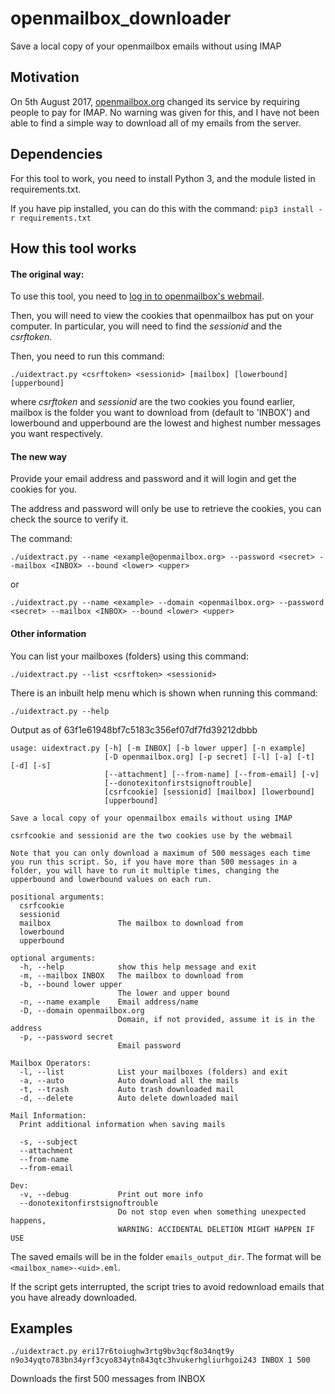 # openmailbox_downloader
Save a local copy of your openmailbox emails without using IMAP

## Motivation
On 5th August 2017, [openmailbox.org](https://openmailbox.org) changed its service by requiring people to pay for IMAP. No warning was given for this, and I have not been able to find a simple way to download all of my emails from the server.

## Dependencies
For this tool to work, you need to install Python 3, and the module listed in requirements.txt.

If you have pip installed, you can do this with the command:
`pip3 install -r requirements.txt`

## How this tool works

#### The original way:
To use this tool, you need to [log in to openmailbox's webmail](https://app.openmailbox.org/login).

Then, you will need to view the cookies that openmailbox has put on your computer. In particular, you will need to find the _sessionid_ and the _csrftoken_.

Then, you need to run this command:

`./uidextract.py <csrftoken> <sessionid> [mailbox] [lowerbound] [upperbound]`

where _csrftoken_ and _sessionid_ are the two cookies you found earlier, mailbox is the folder you want to download from (default to 'INBOX') and lowerbound and upperbound are the lowest and highest number messages you want respectively.

#### The new way
Provide your email address and password and it will login and get the cookies for you.

The address and password will only be use to retrieve the cookies, you can check the source to verify it.

The command:

`./uidextract.py --name <example@openmailbox.org> --password <secret> --mailbox <INBOX> --bound <lower> <upper>`

or

`./uidextract.py --name <example> --domain <openmailbox.org> --password <secret> --mailbox <INBOX> --bound <lower> <upper>`

#### Other information
You can list your mailboxes (folders) using this command:

`./uidextract.py --list <csrftoken> <sessionid>`

There is an inbuilt help menu which is shown when running this command:

`./uidextract.py --help`

Output as of 63f1e61948bf7c5183c356ef07df7fd39212dbbb
```
usage: uidextract.py [-h] [-m INBOX] [-b lower upper] [-n example]
                     [-D openmailbox.org] [-p secret] [-l] [-a] [-t] [-d] [-s]
                     [--attachment] [--from-name] [--from-email] [-v]
                     [--donotexitonfirstsignoftrouble]
                     [csrfcookie] [sessionid] [mailbox] [lowerbound]
                     [upperbound]

Save a local copy of your openmailbox emails without using IMAP

csrfcookie and sessionid are the two cookies use by the webmail

Note that you can only download a maximum of 500 messages each time you run this script. So, if you have more than 500 messages in a folder, you will have to run it multiple times, changing the upperbound and lowerbound values on each run.

positional arguments:
  csrfcookie
  sessionid
  mailbox               The mailbox to download from
  lowerbound
  upperbound

optional arguments:
  -h, --help            show this help message and exit
  -m, --mailbox INBOX   The mailbox to download from
  -b, --bound lower upper
                        The lower and upper bound
  -n, --name example    Email address/name
  -D, --domain openmailbox.org
                        Domain, if not provided, assume it is in the address
  -p, --password secret
                        Email password

Mailbox Operators:
  -l, --list            List your mailboxes (folders) and exit
  -a, --auto            Auto download all the mails
  -t, --trash           Auto trash downloaded mail
  -d, --delete          Auto delete downloaded mail

Mail Information:
  Print additional information when saving mails

  -s, --subject
  --attachment
  --from-name
  --from-email

Dev:
  -v, --debug           Print out more info
  --donotexitonfirstsignoftrouble
                        Do not stop even when something unexpected happens,
                        WARNING: ACCIDENTAL DELETION MIGHT HAPPEN IF USE
```

The saved emails will be in the folder `emails_output_dir`.  The format will be `<mailbox_name>-<uid>.eml`.

If the script gets interrupted, the script tries to avoid redownload emails that you have already downloaded.

## Examples

`./uidextract.py eri17r6toiughw3rtg9bv3qcf8o34nqt9y n9o34yqto783bn34yrf3cyo834ytn843qtc3hvukerhgliurhgoi243 INBOX 1 500`

Downloads the first 500 messages from INBOX
